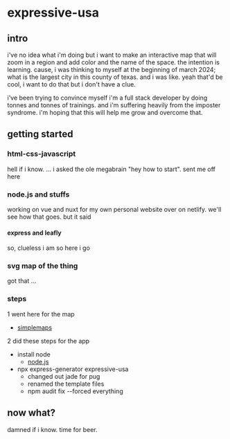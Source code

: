# expressive-usa

## intro

i've no idea what i'm doing but i want to make an interactive map that will zoom in a region and add color and the name of the space. the intention is learning. cause, i was thinking to myself at the beginning of march 2024; what is the largest city in this county of texas. and i was like. yeah that'd be cool, i want to do that but i don't have a clue.

i've been trying to convince myself i'm a full stack developer by doing tonnes and tonnes of trainings. and i'm suffering heavily from the imposter syndrome. i'm hoping that this will help me grow and overcome that.

## getting started

### html-css-javascript

hell if i know. ... i asked the ole megabrain "hey how to start". sent me off here

### node.js and stuffs

working on vue and nuxt for my own personal website over on netlify. we'll see how that goes. but it said

#### express and leafly

so, clueless i am so here i go

### svg map of the thing

got that ...

### steps

1 went here for the map

- [simplemaps](https://simplemaps.com/resources/svg-us)

2 did these steps for the app

- install node
  - [node.js](https://nodejs.org/en/download/)
- npx express-generator expressive-usa
  - changed out jade for pug
  - renamed the template files
  - npm audit fix --forced everything

## now what?

damned if i know.  time for beer.
